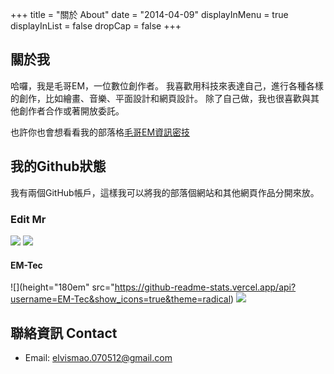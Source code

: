 +++
title = "關於 About"
date = "2014-04-09"
displayInMenu = true
displayInList = false
dropCap = false
+++

## 關於我

哈囉，我是毛哥EM，一位數位創作者。 我喜歡用科技來表達自己，進行各種各樣的創作，比如繪畫、音樂、平面設計和網頁設計。 除了自己做，我也很喜歡與其他創作者合作或著開放委託。

也許你也會想看看我的部落格[毛哥EM資訊密技](https://em-tec.github.io/)
## 我的Github狀態

我有兩個GitHub帳戶，這樣我可以將我的部落個網站和其他網頁作品分開來放。

### Edit Mr

![](https://github-readme-stats.vercel.app/api?username=Edit-Mr&show_icons=true&theme=radical)
![](https://github-readme-stats-eight-theta.vercel.app/api/top-langs/?username=Edit-Mr&theme=radical&layout=compact&exclude_lang=java+r)

#### EM\-Tec
![](height="180em" src="https://github-readme-stats.vercel.app/api?username=EM-Tec&show_icons=true&theme=radical)
![](https://github-readme-stats-eight-theta.vercel.app/api/top-langs/?username=EM-Tec&theme=radical&layout=compact&exclude_lang=java+r)

## 聯絡資訊 Contact

- Email: <elvismao.070512@gmail.com>
